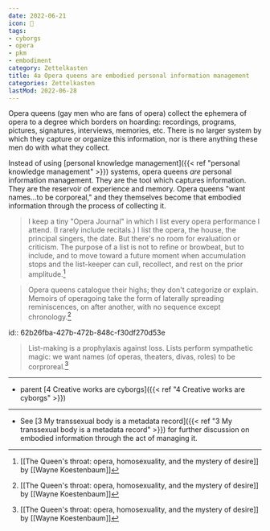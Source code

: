```yaml
---
date: 2022-06-21
icon: 🔖
tags:
- cyborgs
- opera
- pkm
- embodiment
category: Zettelkasten
title: 4a Opera queens are embodied personal information management
categories: Zettelkasten
lastMod: 2022-06-28
---
```

Opera queens (gay men who are fans of opera) collect the ephemera of opera to a degree which borders on hoarding: recordings, programs, pictures, signatures, interviews, memories, etc. There is no larger system by which they capture or organize this information, nor is there anything these men do with what they collect.

Instead of using [personal knowledge management]({{< ref "personal knowledge management" >}}) systems, opera queens *are* personal information management. They are the tool which captures information. They are the reservoir of experience and memory. Opera queens "want names...to be corporeal," and they themselves become that embodied information through the process of collecting it.

> I keep a tiny "Opera Journal" in which I list every opera performance I attend. (I rarely include recitals.) I list the opera, the house, the principal singers, the date. But there's no room for evaluation or criticism. The purpose of a list is not to refine or browbeat, but to include, and to move toward a future moment when accumulation stops and the list-keeper can cull, recollect, and rest on the prior amplitude.[^1]

> Opera queens catalogue their highs; they don't categorize or explain. Memoirs of operagoing take the form of laterally spreading reminiscences, on after another, with no sequence except chronology.[^1]

id:: 62b26fba-427b-472b-848c-f30df270d53e
> List-making is a prophylaxis against loss. Lists perform sympathetic magic: we want names (of operas, theaters, divas, roles) to be corproreal.[^1]

[^1]: [[The Queen's throat: opera, homosexuality, and the mystery of desire]] by [[Wayne Koestenbaum]]

-----

- parent [4 Creative works are cyborgs]({{< ref "4 Creative works are cyborgs" >}})

-----

- See [3 My transsexual body is a metadata record]({{< ref "3 My transsexual body is a metadata record" >}}) for further discussion on embodied information through the act of managing it.
